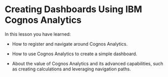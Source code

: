 # Creating Dashboards Using IBM Cognos Analytics

In this lesson you have learned:

- How to register and navigate around Cognos Analytics.

- How to use Cognos Analytics to create a simple dashboard.

- About the value of Cognos Analytics and its advanced capabilities, such as creating calculations and leveraging navigation paths.

      
